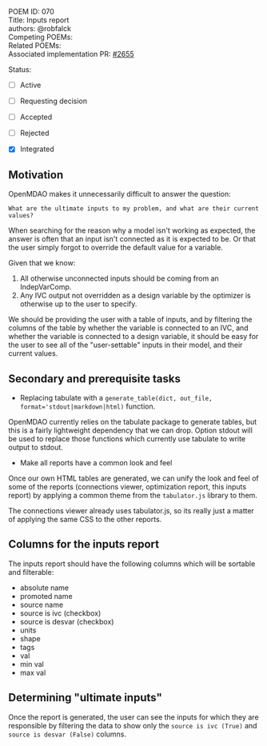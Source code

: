 POEM ID: 070  
Title: Inputs report  
authors: @robfalck  
Competing POEMs:  
Related POEMs:  
Associated implementation PR: [#2655](https://github.com/OpenMDAO/OpenMDAO/pull/2655)  

Status:

- [ ] Active
- [ ] Requesting decision
- [ ] Accepted
- [ ] Rejected
- [x] Integrated


## Motivation

OpenMDAO makes it unnecessarily difficult to answer the question:

`What are the ultimate inputs to my problem, and what are their current values?`

When searching for the reason why a model isn't working as expected, the answer is often that an input isn't connected as it is expected to be.
Or that the user simply forgot to override the default value for a variable.

Given that we know:
1. All otherwise unconnected inputs should be coming from an IndepVarComp.
2. Any IVC output not overridden as a design variable by the optimizer is otherwise up to the user to specify.

We should be providing the user with a table of inputs, and by filtering the columns of the table by whether the variable is connected to an IVC, and
whether the variable is connected to a design variable, it should be easy for the user to see all of the "user-settable" inputs in their model, and their current values.

## Secondary and prerequisite tasks

- Replacing tabulate with a `generate_table(dict, out_file, format='stdout|markdown|html)` function.

OpenMDAO currently relies on the tabulate package to generate tables, but this is a fairly lightweight dependency that we can drop.
Option stdout will be used to replace those functions which currently use tabulate to write output to stdout.

- Make all reports have a common look and feel

Once our own HTML tables are generated, we can unify the look and feel of some of the reports (connections viewer, optimization report, this inputs report) by applying a common theme from the `tabulator.js` library to them.

The connections viewer already uses tabulator.js, so its really just a matter of applying the same CSS to the other reports.

## Columns for the inputs report

The inputs report should have the following columns which will be sortable and filterable:
- absolute name
- promoted name
- source name
- source is ivc (checkbox)
- source is desvar (checkbox)
- units
- shape
- tags
- val
- min val
- max val

## Determining "ultimate inputs"

Once the report is generated, the user can see the inputs for which they are responsible by filtering the data to show only the `source is ivc (True)` and `source is desvar (False)` columns.

